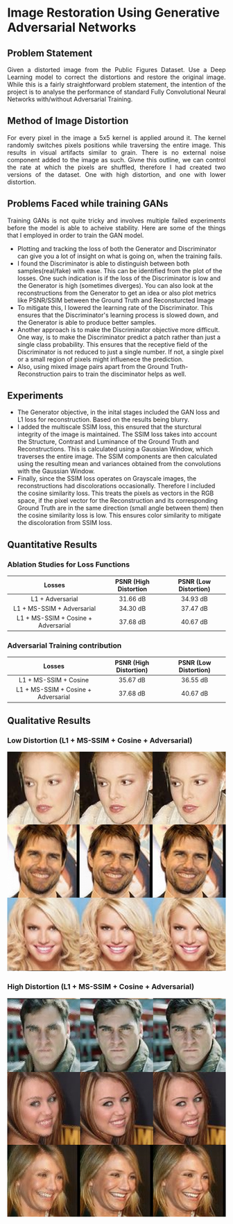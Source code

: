 # Image Restoration Using Generative Adversarial Networks

## Problem Statement
<p align="justify">
Given a distorted image from the Public Figures Dataset. Use a Deep Learning model to correct the distortions and restore the original image. While this is a fairly straightforward problem statement, the intention of the project is to analyse the performance of standard Fully Convolutional Neural Networks with/without Adversarial Training.
</p>

## Method of Image Distortion 
<p align="justify">
For every pixel in the image a 5x5 kernel is applied around it. The kernel randomly switches pixels positions while traversing the entire image. This results in visual artifacts similar to grain. There is no external noise component added to the image as such. Givne this outline, we can control the rate at which the pixels are shuffled, therefore I had created two versions of the dataset. One with high distortion, and one with lower distortion.
</p>

## Problems Faced while training GANs
<p align="justify">
Training GANs is not quite tricky and involves multiple failed experiments before the model is able to acheive stability. Here are some of the things that I employed in order to train the GAN model.<br>
 <ul>
  <li>Plotting and tracking the loss of both the Generator and Discriminator can give you a lot of insight on what is going on, when the training fails.
  </li>
  <li>I found the Discriminator is able to distinguish between both samples(real/fake) with ease. This can be identified from the plot of the losses. One such indication is if the loss of the Discriminator is low and the Generator is high (sometimes diverges). You can also look at the reconstructions from the Generator to get an idea or also plot metrics like PSNR/SSIM between the Ground Truth and Reconsturcted Image
  </li>
  <li> To mitigate this, I lowered the learning rate of the Discriminator. This ensures that the Discriminator's learning process is slowed down, and the Generator is able to produce better samples.
  </li>
  <li> Another approach is to make the Discriminator objective more difficult. One way, is to make the Discriminator predict a patch rather than just a single class probability. This ensures that the receptive field of the Discriminator is not reduced to just a single number. If not, a single pixel or a small region of pixels might influenece the prediction.
  </li>
  <li> Also, using mixed image pairs apart from the Ground Truth-Reconstruction pairs to train the disciminator helps as well.
  </li>
 </ul>
</p>

## Experiments
<p align="justify">
<ul>
<li>The Generator objective, in the inital stages included the GAN loss and L1 loss for reconstruction. Based on the results being blurry.
</li> 
<li>I added the multiscale SSIM loss, this ensured that the sturctural integrity of the image is maintained. The SSIM loss takes into account the Structure, Contrast and Luminance of the Ground Truth and Reconstructions. This is calculated using a Gaussian Window, which traverses the entire image. The SSIM components are then calculated using the resulting mean and variances obtained from the convolutions with the Gaussian Window.
</li>
<li>Finally, since the SSIM loss operates on Grayscale images, the reconstructions had discolorations occasionally. Therefore I included the cosine similarity loss. This treats the pixels as vectors in the RGB space, if the pixel vector for the Reconstruction and its corresponding Ground Truth are in the same direction (small angle between them) then the cosine similarity loss is low. This ensures color similarity to mitigate the discoloration from SSIM loss.
</li>
</ul>
</p>

## Quantitative Results

### Ablation Studies for Loss Functions

|                Losses               | PSNR (High Distortion | PSNR (Low Distortion) |
|:-----------------------------------:|:---------------------:|:---------------------:|
|           L1 + Adversarial          |        31.66 dB       |        34.93 dB       |
|      L1 + MS-SSIM + Adversarial     |        34.30 dB       |        37.47 dB       |
| L1 + MS-SSIM + Cosine + Adversarial |        37.68 dB       |        40.67 dB       |


### Adversarial Training contribution

|                Losses               | PSNR (High Distortion) | PSNR (Low Distortion) |
|:-----------------------------------:|:----------------------:|:---------------------:|
|        L1 + MS-SSIM + Cosine        |        35.67 dB        |        36.55 dB       |
| L1 + MS-SSIM + Cosine + Adversarial |        37.68 dB        |        40.67 dB       |


## Qualitative Results

### Low Distortion (L1 + MS-SSIM + Cosine + Adversarial)

![](image_restoration/L1+SSIM+Cosine.png)

### High Distortion (L1 + MS-SSIM + Cosine + Adversarial)

![](image_restoration/L1+SSIM+Cosine-2.png)


